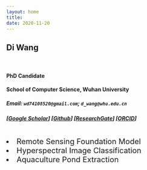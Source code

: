 ```yaml
---
layout: home
title: 
date: 2020-11-20 
---
```

## Di Wang

<br>

#### PhD Candidate


#### School of Computer Science, Wuhan University

##### Email: `wd74108520@gmail.com`; `d_wang@whu.edu.cn`

##### [<a href="https://scholar.google.com/citations?hl=en&user=3fThjewAAAAJ" target="_blank">Google Scholar</a>] [<a href="https://github.com/DotWang" target="_blank">Github</a>] [<a href="https://www.researchgate.net/profile/Di-Wang-58" target="_blank">ResearchGate</a>] [<a href="https://orcid.org/0000-0001-6360-4360" target="_blank">ORCID</a>]

<br>

<div style="font-size:20px">
<li>Remote Sensing Foundation Model </li>

<li>Hyperspectral Image Classification </li>

<li>Aquaculture Pond Extraction </li>
</div>
